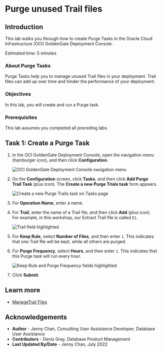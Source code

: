 # Purge unused Trail files

## Introduction

This lab walks you through how to create Purge Tasks in the Oracle Cloud Infrastructure (OCI) GoldenGate Deployment Console.

Estimated time: 5 minutes

### About Purge Tasks

Purge Tasks help you to manage unused Trail files in your deployment. Trail files can add up over time and hinder the performance of your deployment.

### Objectives

In this lab, you will create and run a Purge task.

### Prerequisites

This lab assumes you completed all preceding labs.

## Task 1: Create a Purge Task

1.  In the OCI GoldenGate Deployment Console, open the navigation menu (hamburger icon), and then click **Configuration**.

    ![OCI GoldenGate Deployment Console navigation menu](https://oracle-livelabs.github.io/goldengate/ggs-common/purge/images/01-01-navmenu.png " ")

2.  On the **Configuration** screen, click **Tasks**, and then click **Add Purge Trail Task** (plus icon). The **Create a new Purge Trials task** form appears.

    ![Create a new Purge Trails task on Tasks page](https://oracle-livelabs.github.io/goldengate/ggs-common/purge/images/01-02-addtask.png " ")

3.  For **Operation Name**, enter a name.

4.  For **Trail**, enter the name of a Trail file, and then click **Add** (plus icon). For example, in this workshop, our Extract Trail file is called `E1`.

    ![Trail field highlighted](https://oracle-livelabs.github.io/goldengate/ggs-common/purge/images/01-04-addtrail.png " ")

5.  For **Keep Rule**, select **Number of Files**, and then enter `1`. This indicates that one Trail file will be kept, while all others are purged.

6.  For **Purge Frequency**, select **Hours**, and then enter `1`. This indicates that this Purge task will run every hour.

    ![Keep Rule and Purge Frequency fields highlighted](https://oracle-livelabs.github.io/goldengate/ggs-common/purge/images/01-06-rules.png " ")

7.  Click **Submit**.

## Learn more

* [ManageTrail Files](https://docs.oracle.com/en/cloud/paas/goldengate-service/ntzlj/index.html)

## Acknowledgements

* **Author** - Jenny Chan, Consulting User Assistance Developer, Database User Assistance
* **Contributors** -  Denis Gray, Database Product Management
* **Last Updated By/Date** - Jenny Chan, July 2022
